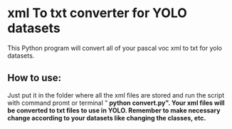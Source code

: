 # xml To txt converter for YOLO datasets
This Python program will convert all of your pascal voc xml to txt for yolo datasets.

## How to use:
Just put it in the folder where all the xml files are stored and run the script with command promt or terminal "<b> python convert.py". Your xml files will be converted to txt files to use in YOLO. Remember to make necessary change according to your datasets like changing the classes, etc.

